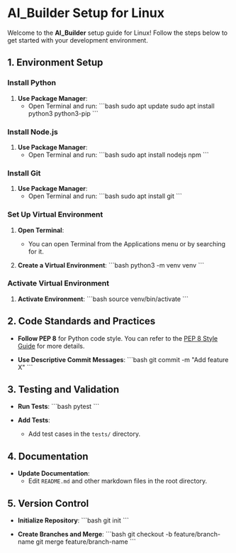 # **AI_Builder Setup for Linux**

Welcome to the **AI_Builder** setup guide for Linux! Follow the steps below to get started with your development environment.

## **1. Environment Setup**

### **Install Python**

1. **Use Package Manager**:
   - Open Terminal and run:
     \`\`\`bash
     sudo apt update
     sudo apt install python3 python3-pip
     \`\`\`

### **Install Node.js**

1. **Use Package Manager**:
   - Open Terminal and run:
     \`\`\`bash
     sudo apt install nodejs npm
     \`\`\`

### **Install Git**

1. **Use Package Manager**:
   - Open Terminal and run:
     \`\`\`bash
     sudo apt install git
     \`\`\`

### **Set Up Virtual Environment**

1. **Open Terminal**:
   - You can open Terminal from the Applications menu or by searching for it.

2. **Create a Virtual Environment**:
   \`\`\`bash
   python3 -m venv venv
   \`\`\`

### **Activate Virtual Environment**

1. **Activate Environment**:
   \`\`\`bash
   source venv/bin/activate
   \`\`\`

## **2. Code Standards and Practices**

- **Follow PEP 8** for Python code style. You can refer to the [PEP 8 Style Guide](https://www.python.org/dev/peps/pep-0008/) for more details.
  
- **Use Descriptive Commit Messages**:
  \`\`\`bash
  git commit -m "Add feature X"
  \`\`\`

## **3. Testing and Validation**

- **Run Tests**:
  \`\`\`bash
  pytest
  \`\`\`

- **Add Tests**:
  - Add test cases in the `tests/` directory.

## **4. Documentation**

- **Update Documentation**:
  - Edit `README.md` and other markdown files in the root directory.

## **5. Version Control**

- **Initialize Repository**:
  \`\`\`bash
  git init
  \`\`\`

- **Create Branches and Merge**:
  \`\`\`bash
  git checkout -b feature/branch-name
  git merge feature/branch-name
  \`\`\`
